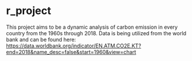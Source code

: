 # r_project

This project aims to be a dynamic analysis of carbon emission in every country from the 1960s through 2018. Data is being utilized from the world bank and can be found here: https://data.worldbank.org/indicator/EN.ATM.CO2E.KT?end=2018&name_desc=false&start=1960&view=chart 
